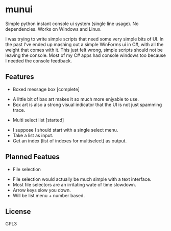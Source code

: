 # munui
Simple python instant console ui system (single line usage). No dependencies. Works on Windows and Linux.

I was trying to write simple scripts that need some very simple bits of UI. 
In the past I've ended up mashing out a simple WinForms ui in C#, with all the weight that comes with it.
This just felt wrong, simple scripts should not be leaving the console. 
Most of my C# apps had console windows too because I needed the console feedback.

## Features

 * Boxed message box [complete]
  - A little bit of bax art makes it so much more enjyable to use.
  - Box art is also a strong visual indicator that the UI is not just spamming trace.
 * Multi select list [started]
  - I suppose I should start with a single select menu.
  - Take a list as input.
  - Get an index (list of indexes for multiselect) as output.
 
## Planned Featues

 * File selection
  - File selection would actually be much simple with a text interface.
  - Most file selectors are an irritating wate of time slowdown.
  - Arrow keys slow you down.
  - Will be list menu + number based.
 
 
 ## License
 GPL3
 
 
